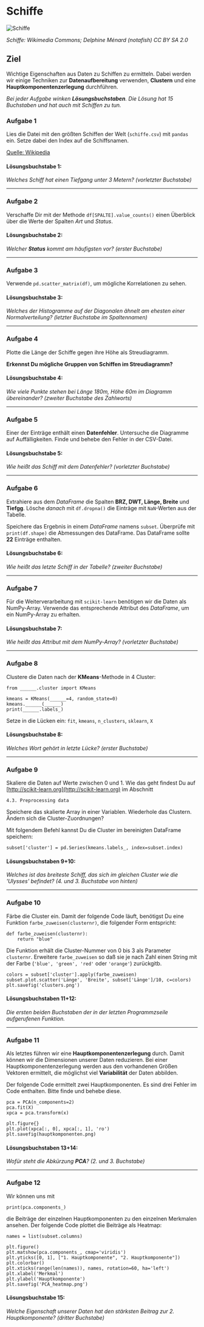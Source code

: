 
# Schiffe

![Schiffe](schiffe.png)

*Schiffe: Wikimedia Commons; Delphine Ménard (notafish) CC BY SA 2.0*


## Ziel

Wichtige Eigenschaften aus Daten zu Schiffen zu ermitteln. Dabei werden wir einige Techniken zur **Datenaufbereitung** verwenden, **Clustern** und eine **Hauptkomponentenzerlegung** durchführen.

*Bei jeder Aufgabe winken **Lösungsbuchstaben**. Die Lösung hat 15 Buchstaben und hat auch mit Schiffen zu tun.*


### Aufgabe 1

Lies die Datei mit den größten Schiffen der Welt (`schiffe.csv`) mit `pandas` ein. Setze dabei den Index auf die Schiffsnamen.

[Quelle: Wikipedia](https://de.wikipedia.org/wiki/Liste_der_gr%C3%B6%C3%9Ften_Schiffe_der_Welt)

#### Lösungsbuchstabe 1: 

*Welches Schiff hat einen Tiefgang unter 3 Metern? (vorletzter Buchstabe)*

----

### Aufgabe 2

Verschaffe Dir mit der Methode `df[SPALTE].value_counts()` einen Überblick über die Werte der Spalten *Art* und *Status*.

#### Lösungsbuchstabe 2:

*Welcher **Status** kommt am häufigsten vor? (erster Buchstabe)*

----

### Aufgabe 3

Verwende `pd.scatter_matrix(df)`, um mögliche Korrelationen zu sehen.


#### Lösungsbuchstabe 3:

*Welches der Histogramme auf der Diagonalen ähnelt am ehesten einer Normalverteilung? (letzter Buchstabe im Spaltennamen)*


----

### Aufgabe 4

Plotte die Länge der Schiffe gegen ihre Höhe als Streudiagramm.

**Erkennst Du mögliche Gruppen von Schiffen im Streudiagramm?**

#### Lösungsbuchstabe 4:

*Wie viele Punkte stehen bei Länge 180m, Höhe 60m im Diagramm übereinander? (zweiter Buchstabe des Zahlworts)*

----

### Aufgabe 5

Einer der Einträge enthält einen **Datenfehler**. Untersuche die Diagramme auf Auffälligkeiten. Finde und behebe den Fehler in der CSV-Datei.

#### Lösungsbuchstabe 5:

*Wie heißt das Schiff mit dem Datenfehler? (vorletzter Buchstabe)*

----

### Aufgabe 6

Extrahiere aus dem *DataFrame* die Spalten **BRZ, DWT, Länge, Breite** und **Tiefgg**. Lösche *danach* mit `df.dropna()` die Einträge mit `NaN`-Werten aus der Tabelle.

Speichere das Ergebnis in einem *DataFrame* namens `subset`. Überprüfe mit `print(df.shape)` die Abmessungen des DataFrame. Das DataFrame sollte **22** Einträge enthalten.

#### Lösungsbuchstabe 6:

*Wie heißt das letzte Schiff in der Tabelle? (zweiter Buchstabe)*

----

### Aufgabe 7

Für die Weiterverarbeitung mit `scikit-learn` benötigen wir die Daten als NumPy-Array. Verwende das entsprechende Attribut des *DataFrame*, um ein NumPy-Array zu erhalten.

#### Lösungsbuchstabe 7:

*Wie heißt das Attribut mit dem NumPy-Array? (vorletzter Buchstabe)*

----

### Aufgabe 8

Clustere die Daten nach der **KMeans**-Methode in 4 Cluster:

    from ______.cluster import KMeans

    kmeans = KMeans(______=4, random_state=0)
    kmeans.______(______)
    print(______.labels_)


Setze in die Lücken ein: `fit`, `kmeans`, `n_clusters`, `sklearn`, `X`

#### Lösungsbuchstabe 8:

*Welches Wort gehört in letzte Lücke? (erster Buchstabe)*

----

### Aufgabe 9

Skaliere die Daten auf Werte zwischen 0 und 1. Wie das geht findest Du auf [http://scikit-learn.org](http://scikit-learn.org) im Abschnitt 

    4.3. Preprocessing data


Speichere das skalierte Array in einer Variablen.
Wiederhole das Clustern. Ändern sich die Cluster-Zuordnungen?

Mit folgendem Befehl kannst Du die Cluster im bereinigten DataFrame speichern:

    subset['cluster'] = pd.Series(kmeans.labels_, index=subset.index)

#### Lösungsbuchstaben 9+10:

*Welches ist das breiteste Schiff, das sich im gleichen Cluster wie die 'Ulysses' befindet? (4. und 3. Buchstabe von hinten)*

----

### Aufgabe 10

Färbe die Cluster ein. Damit der folgende Code läuft, benötigst Du eine Funktion `farbe_zuweisen(clusternr)`, die folgender Form entspricht:

    def farbe_zuweisen(clusternr):
        return "blue"

Die Funktion erhält die Cluster-Nummer von 0 bis 3 als Parameter `clusternr`. Erweitere `farbe_zuweisen` so daß sie je nach Zahl einen String mit der Farbe (`'blue', 'green', 'red'` oder `'orange'`) zurückgitb.

    colors = subset['cluster'].apply(farbe_zuweisen)
    subset.plot.scatter('Länge', 'Breite', subset['Länge']/10, c=colors)
    plt.savefig('clusters.png')

#### Lösungsbuchstaben 11+12:

*Die ersten beiden Buchstaben der in der letzten Programmzseile aufgerufenen Funktion.*

----

### Aufgabe 11

Als letztes führen wir eine **Hauptkomponentenzerlegung** durch. Damit können wir die Dimensionen unserer Daten reduzieren. Bei einer Hauptkomponentenzerlegung werden aus den vorhandenen Größen Vektoren ermittelt, die möglichst viel **Variabilität** der Daten abbilden.

Der folgende Code ermittelt zwei Hauptkomponenten. Es sind drei Fehler im Code enthalten. Bitte finde und behebe diese.

    pca = PCA(n_components=2)
    pca.fit(X)
    xpca = pca.transform(x)

    plt.figure{}
    plt.plot(xpca[:, 0], xpca[:, 1], 'ro')
    plt.savefig(hauptkomponenten.png)

#### Lösungsbuchstaben 13+14:

*Wofür steht die Abkürzung **PCA**? (2. und 3. Buchstabe)*


----

### Aufgabe 12

Wir können uns mit

    print(pca.components_)

die Beiträge der einzelnen Hauptkomponenten zu den einzelnen Merkmalen ansehen. Der folgende Code plottet die Beiträge als Heatmap:

    names = list(subset.columns)

    plt.figure()
    plt.matshow(pca.components_, cmap='viridis')
    plt.yticks([0, 1], ["1. Hauptkomponente", "2. Hauptkomponente"])
    plt.colorbar()
    plt.xticks(range(len(names)), names, rotation=60, ha='left')
    plt.xlabel('Merkmal')
    plt.ylabel('Hauptkomponente')
    plt.savefig('PCA_heatmap.png')

#### Lösungsbuchstabe 15:

*Welche Eigenschaft unserer Daten hat den stärksten Beitrag zur 2. Hauptkomponente? (dritter Buchstabe)*
